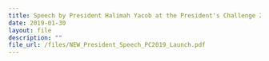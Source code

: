 ```yaml
---
title: Speech by President Halimah Yacob at the President's Challenge 2019 Launch
date: 2019-01-30
layout: file
description: ""
file_url: /files/NEW_President_Speech_PC2019_Launch.pdf
---
```


